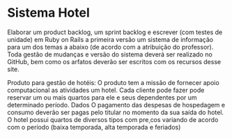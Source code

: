 # Sistema Hotel

Elaborar um product backlog, um sprint backlog e escrever (com testes de unidade) em Ruby
on Rails a primeira versão um sistema de informação para um dos temas a abaixo (de acordo
com a atribuição do professor). Toda gestão de mudanças e versão do sistema deverá ser
realizado no GitHub, bem como os arfatos deverão ser escritos com os recursos desse site.

Produto para gestão de hotéis: O produto tem a missão de fornecer apoio computacional as atividades um hotel. Cada cliente pode fazer pode reservar um ou mais quartos para ele e seus dependentes por um determinado período. Dados O pagamento
das despesas de hospedagem e consumo deverão ser pagas pelo titular no momento
da sua saída do hotel. O hotel possui quartos de diversos tipos com pre¸cos variando de
acordo com o período (baixa temporada, alta temporada e feriados)
